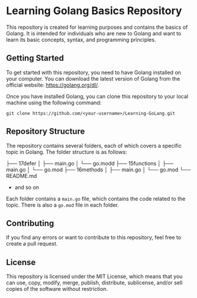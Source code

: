 # Learning Golang Basics Repository

This repository is created for learning purposes and contains the basics of Golang. It is intended for individuals who are new to Golang and want to learn its basic concepts, syntax, and programming principles.

## Getting Started

To get started with this repository, you need to have Golang installed on your computer. You can download the latest version of Golang from the official website: https://golang.org/dl/.

Once you have installed Golang, you can clone this repository to your local machine using the following command:

`git clone https://github.com/<your-username>/Learning-GoLang.git`


## Repository Structure

The repository contains several folders, each of which covers a specific topic in Golang. The folder structure is as follows:


├── 17defer
│ ├── main.go
│ └── go.modd
├── 15functions
│ ├── main.go
│ └── go.mod
├── 16methods
│ ├── main.go
│ └── go.mod
└── README.md

- and so on 


Each folder contains a `main.go` file, which contains the code related to the topic. There is also a `go.mod` file in each folder.

## Contributing

If you find any errors or want to contribute to this repository, feel free to create a pull request. 

## License

This repository is licensed under the MIT License, which means that you can use, copy, modify, merge, publish, distribute, sublicense, and/or sell copies of the software without restriction.

